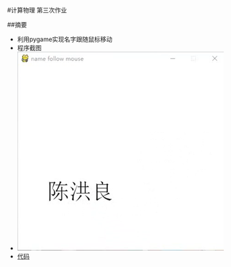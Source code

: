 #计算物理 第三次作业

##摘要
- 利用pygame实现名字跟随鼠标移动
- 程序截图
- ![程序截图](https://github.com/HollandChen/Computational_Physics_N2015301020067/blob/master/Exercise-03/20170922204443.png)
- [代码](https://github.com/HollandChen/Computational_Physics_N2015301020067/blob/master/Exercise-03/source%20code) 
